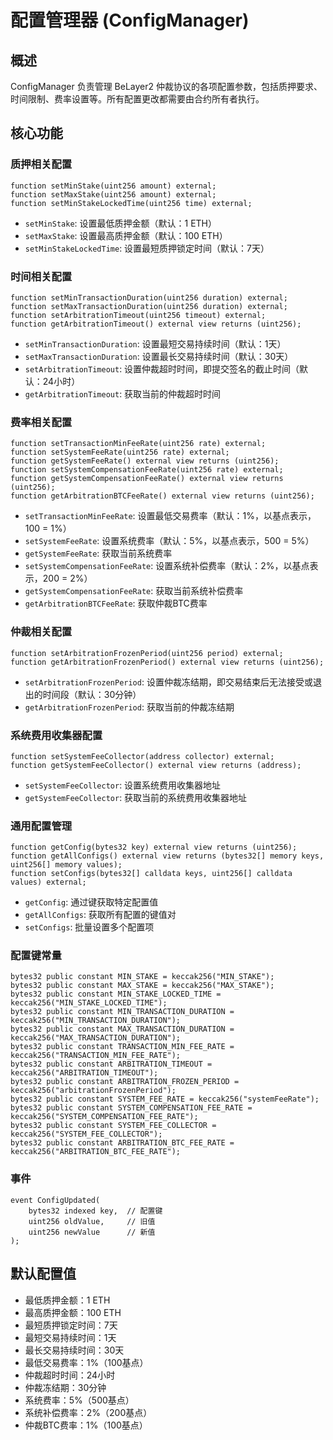 # 配置管理器 (ConfigManager)

## 概述
ConfigManager 负责管理 BeLayer2 仲裁协议的各项配置参数，包括质押要求、时间限制、费率设置等。所有配置更改都需要由合约所有者执行。

## 核心功能

### 质押相关配置

```solidity
function setMinStake(uint256 amount) external;
function setMaxStake(uint256 amount) external;
function setMinStakeLockedTime(uint256 time) external;
```
- `setMinStake`: 设置最低质押金额（默认：1 ETH）
- `setMaxStake`: 设置最高质押金额（默认：100 ETH）
- `setMinStakeLockedTime`: 设置最短质押锁定时间（默认：7天）

### 时间相关配置

```solidity
function setMinTransactionDuration(uint256 duration) external;
function setMaxTransactionDuration(uint256 duration) external;
function setArbitrationTimeout(uint256 timeout) external;
function getArbitrationTimeout() external view returns (uint256);
```
- `setMinTransactionDuration`: 设置最短交易持续时间（默认：1天）
- `setMaxTransactionDuration`: 设置最长交易持续时间（默认：30天）
- `setArbitrationTimeout`: 设置仲裁超时时间，即提交签名的截止时间（默认：24小时）
- `getArbitrationTimeout`: 获取当前的仲裁超时时间

### 费率相关配置

```solidity
function setTransactionMinFeeRate(uint256 rate) external;
function setSystemFeeRate(uint256 rate) external;
function getSystemFeeRate() external view returns (uint256);
function setSystemCompensationFeeRate(uint256 rate) external;
function getSystemCompensationFeeRate() external view returns (uint256);
function getArbitrationBTCFeeRate() external view returns (uint256);
```
- `setTransactionMinFeeRate`: 设置最低交易费率（默认：1%，以基点表示，100 = 1%）
- `setSystemFeeRate`: 设置系统费率（默认：5%，以基点表示，500 = 5%）
- `getSystemFeeRate`: 获取当前系统费率
- `setSystemCompensationFeeRate`: 设置系统补偿费率（默认：2%，以基点表示，200 = 2%）
- `getSystemCompensationFeeRate`: 获取当前系统补偿费率
- `getArbitrationBTCFeeRate`: 获取仲裁BTC费率

### 仲裁相关配置

```solidity
function setArbitrationFrozenPeriod(uint256 period) external;
function getArbitrationFrozenPeriod() external view returns (uint256);
```
- `setArbitrationFrozenPeriod`: 设置仲裁冻结期，即交易结束后无法接受或退出的时间段（默认：30分钟）
- `getArbitrationFrozenPeriod`: 获取当前的仲裁冻结期

### 系统费用收集器配置

```solidity
function setSystemFeeCollector(address collector) external;
function getSystemFeeCollector() external view returns (address);
```
- `setSystemFeeCollector`: 设置系统费用收集器地址
- `getSystemFeeCollector`: 获取当前的系统费用收集器地址

### 通用配置管理

```solidity
function getConfig(bytes32 key) external view returns (uint256);
function getAllConfigs() external view returns (bytes32[] memory keys, uint256[] memory values);
function setConfigs(bytes32[] calldata keys, uint256[] calldata values) external;
```
- `getConfig`: 通过键获取特定配置值
- `getAllConfigs`: 获取所有配置的键值对
- `setConfigs`: 批量设置多个配置项

### 配置键常量

```solidity
bytes32 public constant MIN_STAKE = keccak256("MIN_STAKE");
bytes32 public constant MAX_STAKE = keccak256("MAX_STAKE");
bytes32 public constant MIN_STAKE_LOCKED_TIME = keccak256("MIN_STAKE_LOCKED_TIME");
bytes32 public constant MIN_TRANSACTION_DURATION = keccak256("MIN_TRANSACTION_DURATION");
bytes32 public constant MAX_TRANSACTION_DURATION = keccak256("MAX_TRANSACTION_DURATION");
bytes32 public constant TRANSACTION_MIN_FEE_RATE = keccak256("TRANSACTION_MIN_FEE_RATE");
bytes32 public constant ARBITRATION_TIMEOUT = keccak256("ARBITRATION_TIMEOUT");
bytes32 public constant ARBITRATION_FROZEN_PERIOD = keccak256("arbitrationFrozenPeriod");
bytes32 public constant SYSTEM_FEE_RATE = keccak256("systemFeeRate");
bytes32 public constant SYSTEM_COMPENSATION_FEE_RATE = keccak256("SYSTEM_COMPENSATION_FEE_RATE");
bytes32 public constant SYSTEM_FEE_COLLECTOR = keccak256("SYSTEM_FEE_COLLECTOR");
bytes32 public constant ARBITRATION_BTC_FEE_RATE = keccak256("ARBITRATION_BTC_FEE_RATE");
```

### 事件

```solidity
event ConfigUpdated(
    bytes32 indexed key,  // 配置键
    uint256 oldValue,     // 旧值
    uint256 newValue      // 新值
);
```

## 默认配置值

- 最低质押金额：1 ETH
- 最高质押金额：100 ETH
- 最短质押锁定时间：7天
- 最短交易持续时间：1天
- 最长交易持续时间：30天
- 最低交易费率：1%（100基点）
- 仲裁超时时间：24小时
- 仲裁冻结期：30分钟
- 系统费率：5%（500基点）
- 系统补偿费率：2%（200基点）
- 仲裁BTC费率：1%（100基点）
